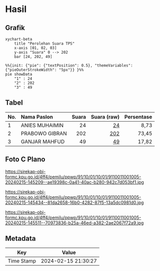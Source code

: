 # Hasil

## Grafik

```mermaid
xychart-beta
    title "Perolehan Suara TPS"
    x-axis [01, 02, 03]
    y-axis "Suara" 0 --> 202
    bar [24, 202, 49]
```

```mermaid
%%{init: {"pie": {"textPosition": 0.5}, "themeVariables": {"pieOuterStrokeWidth": "5px"}} }%%
pie showData
    "1" : 24
    "2" : 202
    "3" : 49
```

## Tabel

| No. | Nama Paslon    | Suara | Suara (raw) | Persentase |
|:--- |:-------------- | -----:| -----------:| ----------:|
| 1   | ANIES MUHAIMIN | 24    | [24][p-1]   | 8,73       |
| 2   | PRABOWO GIBRAN | 202   | [202][p-2]  | 73,45      |
| 3   | GANJAR MAHFUD  | 49    | [49][p-3]   | 17,82      |


[p-1]: https://github.com/gigit-pemilu/pemilu-2024-91-papua/blob/main/pilpres/hitung-suara/sub/91-papua/sub/10-sarmi/sub/01-sarmi/sub/1001-mararena/sub/005-tps/sub/paslon-1.txt
[p-2]: https://github.com/gigit-pemilu/pemilu-2024-91-papua/blob/main/pilpres/hitung-suara/sub/91-papua/sub/10-sarmi/sub/01-sarmi/sub/1001-mararena/sub/005-tps/sub/paslon-2.txt
[p-3]: https://github.com/gigit-pemilu/pemilu-2024-91-papua/blob/main/pilpres/hitung-suara/sub/91-papua/sub/10-sarmi/sub/01-sarmi/sub/1001-mararena/sub/005-tps/sub/paslon-3.txt

## Foto C Plano

https://sirekap-obj-formc.kpu.go.id/4ff4/pemilu/ppwp/91/10/01/10/01/9110011001005-20240215-145209--ae19398c-0a41-40ac-b280-942c7d053bf1.jpg

https://sirekap-obj-formc.kpu.go.id/4ff4/pemilu/ppwp/91/10/01/10/01/9110011001005-20240215-145434--81da2658-16b0-4282-87f5-13a5dc0981d0.jpg

https://sirekap-obj-formc.kpu.go.id/4ff4/pemilu/ppwp/91/10/01/10/01/9110011001005-20240215-145511--70973836-b25a-46ed-a382-2ae2067f72a9.jpg


## Metadata

| Key        | Value               |
| ---------- | ------------------- |
| Time Stamp | 2024-02-15 21:30:27 |



